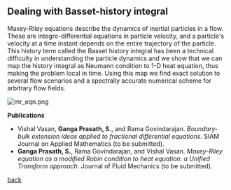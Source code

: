 ## Dealing with Basset-history integral

Maxey-Riley equations describe the dynamics of inertial particles in a flow. These are integro-differential equations in particle velocity, and a particle's velocity at a time instant depends on the entire trajectory of the particle. This history term called the Basset history integral has been a technical difficulty in understanding the particle dynamics and we show that we can map the history integral as Neumann condition to 1-D heat equation, thus making the problem local in time. Using this map we find exact solution to several flow scenarios and a spectrally accurate numerical scheme for arbitrary flow fields.

![mr_eqn.png]({{site.baseurl}}/mr_eqn.png)

**Publications**

*  Vishal Vasan, **Ganga Prasath, S.**, and Rama Govindarajan. _Boundary-bulk extension ideas applied to fractional differential equations._ SIAM Journal on Applied Mathematics (to be submitted).
*  **Ganga Prasath, S.**, Rama Govindarajan, and Vishal Vasan. _Maxey-Riley equation as a modified Robin condition to heat equation: a Unified Transform approach._ Journal of Fluid Mechanics (to be submitted).

[back](./research)